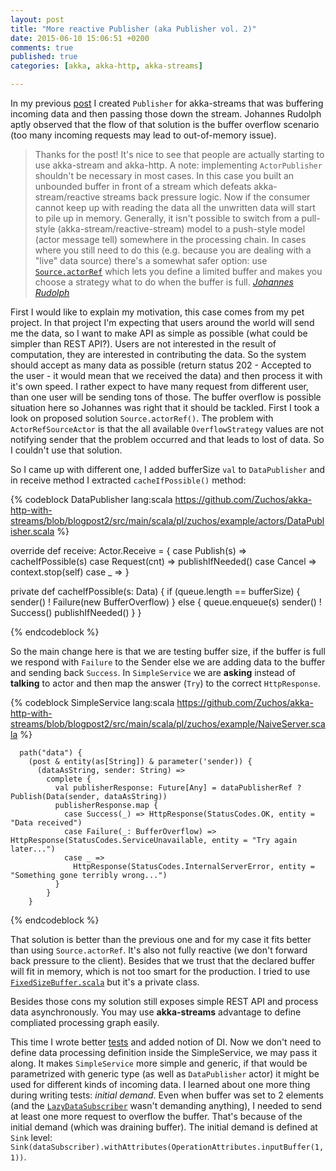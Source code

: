 ```yaml
---
layout: post
title: "More reactive Publisher (aka Publisher vol. 2)"
date: 2015-06-10 15:06:51 +0200
comments: true
published: true
categories: [akka, akka-http, akka-streams]

---
```


In my previous [post](http://zuchos.com/blog/2015/05/23/how-to-write-a-subscriber-for-akka-streams/) I created ```Publisher``` for akka-streams that was buffering incoming data and then passing those down the stream. Johannes Rudolph aptly observed that the flow of that solution is the buffer overflow scenario (too many incoming requests may lead to out-of-memory issue).

>Thanks for the post! It's nice to see that people are actually starting to use akka-stream and akka-http. A note: implementing `ActorPublisher` shouldn't be necessary in most cases. In this case you built an unbounded buffer in front of a stream which defeats akka-stream/reactive streams back pressure logic. Now if the consumer cannot keep up with reading the data all the unwritten data will start to pile up in memory. Generally, it isn't possible to switch from a pull-style (akka-stream/reactive-stream) model to a push-style model (actor message tell) somewhere in the processing chain. In cases where you still need to do this (e.g. because you are dealing with a "live" data source) there's a somewhat safer option: use [`Source.actorRef`](https://github.com/akka/akka/blob/release-2.3-dev/akka-stream/src/main/scala/akka/stream/scaladsl/Source.scala#L342) which lets you define a limited buffer and makes you choose a strategy what to do when the buffer is full. <cite>[Johannes Rudolph](https://twitter.com/virtualvoid)</cite>

First I would like to explain my motivation, this case comes from my pet project. In that project I'm expecting that users around the world will send me the data, so I want to make API as simple as possible (what could be simpler than REST API?).
Users are not interested in the result of computation, they are interested in contributing the data. So the system should accept as many data as possible (return status 202 - Accepted to the user - it would mean that we received the data) and then process it with it's own speed. I rather expect to have many request from different user, than one user will be sending tons of those.
The buffer overflow is possible situation here so Johannes was right that it should be tackled. First I took a look on proposed solution ```Source.actorRef()```. The problem with ```ActorRefSourceActor``` is that the all available ```OverflowStrategy``` values are not notifying sender that the problem occurred and that leads to lost of data. So I couldn't use that solution.

So I came up with different one, I added bufferSize ```val``` to ```DataPublisher``` and in receive method I extracted ```cacheIfPossible()``` method:

{% codeblock DataPublisher lang:scala https://github.com/Zuchos/akka-http-with-streams/blob/blogpost2/src/main/scala/pl/zuchos/example/actors/DataPublisher.scala %}

  override def receive: Actor.Receive = {
    case Publish(s) =>
      cacheIfPossible(s)
    case Request(cnt) =>
      publishIfNeeded()
    case Cancel => context.stop(self)
    case _ =>
  }

  private def cacheIfPossible(s: Data) {
    if (queue.length == bufferSize) {
      sender() ! Failure(new BufferOverflow)
    } else {
      queue.enqueue(s)
      sender() ! Success()
      publishIfNeeded()
    }
  }

{% endcodeblock %}

<!--more-->

So the main change here is that we are testing buffer size, if the buffer is full we respond with ```Failure``` to the Sender else we are adding data to the buffer and sending back ```Success```. In ```SimpleService``` we are **asking** instead of **talking** to actor and then map the answer (```Try```) to the correct ```HttpResponse```.


{% codeblock SimpleService lang:scala https://github.com/Zuchos/akka-http-with-streams/blob/blogpost2/src/main/scala/pl/zuchos/example/NaiveServer.scala %}

      path("data") {
        (post & entity(as[String]) & parameter('sender)) {
          (dataAsString, sender: String) =>
            complete {
              val publisherResponse: Future[Any] = dataPublisherRef ? Publish(Data(sender, dataAsString))
              publisherResponse.map {
                case Success(_) => HttpResponse(StatusCodes.OK, entity = "Data received")
                case Failure(_: BufferOverflow) => HttpResponse(StatusCodes.ServiceUnavailable, entity = "Try again later...")
                case _ =>
                  HttpResponse(StatusCodes.InternalServerError, entity = "Something gone terribly wrong...")
              }
            }
        }

{% endcodeblock %}

That solution is better than the previous one and for my case it fits better than using `Source.actorRef`. It's also not fully reactive (we don't forward back pressure to the client). Besides that we trust that the declared buffer will fit in memory, which is not too smart for the production. I tried to use [`FixedSizeBuffer.scala`](https://github.com/akka/akka/blob/release-2.3-dev/akka-stream/src/main/scala/akka/stream/impl/FixedSizeBuffer.scala) but it's a private class.

Besides those cons my solution still exposes simple REST API and process data asynchronously. You may use **akka-streams** advantage to define compliated processing graph easily. 

This time I wrote better [tests](https://github.com/Zuchos/akka-http-with-streams/blob/blogpost2/src/test/scala/pl/zuchos/example/SimpleServiceSpec.scala) and added notion of DI. Now we don't need to define data processing definition inside the SimpleService, we may pass it along. It makes ```SimpleService``` more simple and generic, if that would be parametrized with generic type (as well as ```DataPublisher``` actor) it might be used for different kinds of incoming data. I learned about one more thing during writing tests: *initial demand*. Even when buffer was set to 2 elements (and the [```LazyDataSubscriber```](https://github.com/Zuchos/akka-http-with-streams/blob/blogpost2/src/test/scala/pl/zuchos/example/LazyDataSubscriber.scala) wasn't demanding anything), I needed to send at least one more request to overflow the buffer. That's because of the initial demand (which was draining buffer). The initial demand is defined at ```Sink``` level: ```Sink(dataSubscriber).withAttributes(OperationAttributes.inputBuffer(1, 1))```.